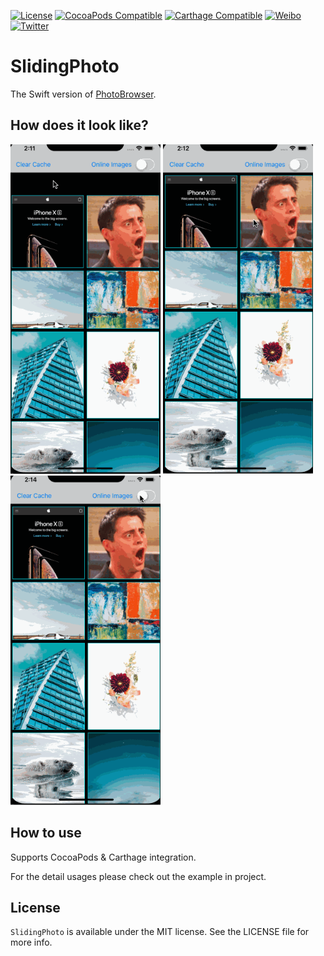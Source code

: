 [![License](https://img.shields.io/badge/license-MIT-lightgrey.svg)](https://github.com/cuzv/SlidingPhoto/blob/master/LICENSE)
[![CocoaPods Compatible](https://img.shields.io/badge/CocoaPods-v1.0.0-green.svg)](https://github.com/CocoaPods/CocoaPods)
[![Carthage Compatible](https://img.shields.io/badge/Carthage-compatible-4BC51D.svg?style=flat)](https://github.com/Carthage/Carthage)
[![Weibo](https://img.shields.io/badge/Weibo-cuzval-yellowgreen.svg)](https://weibo.com/cuzval/)
[![Twitter](https://img.shields.io/twitter/url/http/shields.io.svg?style=social)](https://twitter.com/cuzval)



# SlidingPhoto

The Swift version of [PhotoBrowser](https://github.com/cuzv/PhotoBrowser).

## How does it look like?

<p align="left">
<img src="./Preview/1.gif" width=240px">&nbsp;<img src="./Preview/2.gif" width=240px">&nbsp;<img src="./Preview/3.gif" width=240px">
</p>

## How to use

Supports CocoaPods & Carthage integration.

For the detail usages please check out the example in project.

## License

`SlidingPhoto` is available under the MIT license. See the LICENSE file for more info.